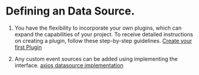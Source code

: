 # Defining an Data Source.
1. You have the flexibility to incorporate your own plugins, which can expand the capabilities of your project. To receive detailed instructions on creating a plugin, follow these step-by-step guidelines.
[Create your first Plugin](https://github.com/godspeedsystems/gs-plugins/blob/main/README.md)


2. Any custom event sources can be added using implementing the interface. [axios datasource implementation](https://github.com/godspeedsystems/gs-plugins/blob/main/plugins/axios-as-datasource/src/index.ts)